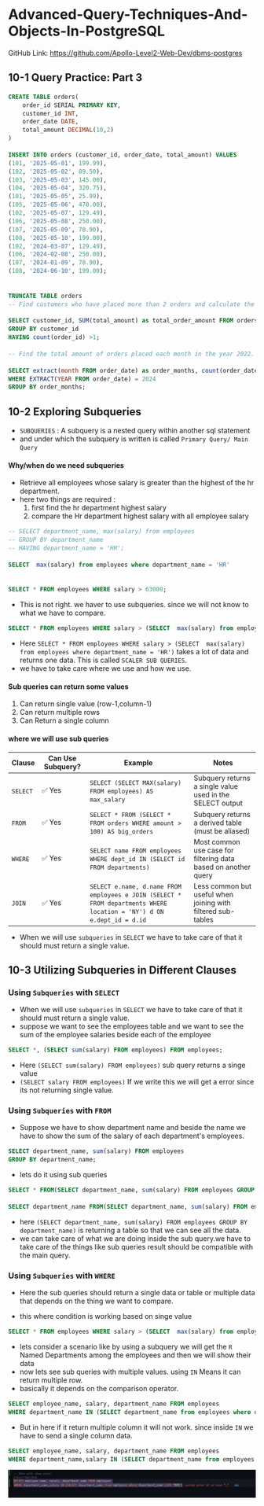 # Advanced-Query-Techniques-And-Objects-In-PostgreSQL

GitHub Link: https://github.com/Apollo-Level2-Web-Dev/dbms-postgres

## 10-1 Query Practice: Part 3

```sql
CREATE TABLE orders(
    order_id SERIAL PRIMARY KEY,
    customer_id INT,
    order_date DATE,
    total_amount DECIMAL(10,2)
)

INSERT INTO orders (customer_id, order_date, total_amount) VALUES
(101, '2025-05-01', 199.99),
(102, '2025-05-02', 89.50),
(103, '2025-05-03', 145.00),
(104, '2025-05-04', 320.75),
(101, '2025-05-05', 25.99),
(105, '2025-05-06', 470.00),
(102, '2025-05-07', 129.49),
(106, '2025-05-08', 250.00),
(107, '2025-05-09', 78.90),
(108, '2025-05-10', 199.00),
(102, '2024-03-07', 129.49),
(106, '2024-02-08', 250.00),
(107, '2024-01-09', 78.90),
(108, '2024-06-10', 199.00);


TRUNCATE TABLE orders
-- Find customers who have placed more than 2 orders and calculate the total amount spent by each of these customers.

SELECT customer_id, SUM(total_amount) as total_order_amount FROM orders
GROUP BY customer_id
HAVING count(order_id) >1;

-- Find the total amount of orders placed each month in the year 2022.

SELECT extract(month FROM order_date) as order_months, count(order_date) FROM orders
WHERE EXTRACT(YEAR FROM order_date) = 2024
GROUP BY order_months;

```

## 10-2 Exploring Subqueries

- `SUBQUERIES` : A subquery is a nested query within another sql statement
- and under which the subquery is written is called `Primary Query/ Main Query`

#### Why/when do we need subqueries

- Retrieve all employees whose salary is greater than the highest of the hr department.
- here two things are required :
  1. first find the hr department highest salary
  2. compare the Hr department highest salary with all employee salary

```sql
-- SELECT department_name, max(salary) from employees
-- GROUP BY department_name
-- HAVING department_name = 'HR';

SELECT  max(salary) from employees where department_name = 'HR'


SELECT * FROM employees WHERE salary > 63000;
```

- This is not right. we haver to use subqueries. since we will not know to what we have to compare.

```sql
SELECT * FROM employees WHERE salary > (SELECT  max(salary) from employees where department_name = 'HR')
```

- Here `SELECT * FROM employees WHERE salary > (SELECT  max(salary) from employees where department_name = 'HR')` takes a lot of data and returns one data. This is called `SCALER SUB QUERIES`.
- we have to take care where we use and how we use.

#### Sub queries can return some values

1. Can return single value (row-1,column-1)
2. Can return multiple rows
3. Can Return a single column

#### where we will use sub queries

| Clause   | Can Use Subquery? | Example                                                                                                               | Notes                                                          |
| -------- | ----------------- | --------------------------------------------------------------------------------------------------------------------- | -------------------------------------------------------------- |
| `SELECT` | ✅ Yes            | `SELECT (SELECT MAX(salary) FROM employees) AS max_salary`                                                            | Subquery returns a single value used in the SELECT output      |
| `FROM`   | ✅ Yes            | `SELECT * FROM (SELECT * FROM orders WHERE amount > 100) AS big_orders`                                               | Subquery returns a derived table (must be aliased)             |
| `WHERE`  | ✅ Yes            | `SELECT name FROM employees WHERE dept_id IN (SELECT id FROM departments)`                                            | Most common use case for filtering data based on another query |
| `JOIN`   | ✅ Yes            | `SELECT e.name, d.name FROM employees e JOIN (SELECT * FROM departments WHERE location = 'NY') d ON e.dept_id = d.id` | Less common but useful when joining with filtered sub-tables   |

- When we will use `subqueries` in `SELECT` we have to take care of that it should must return a single value.

## 10-3 Utilizing Subqueries in Different Clauses

### Using `Subqueries` with `SELECT`

- When we will use `subqueries` in `SELECT` we have to take care of that it should must return a single value.
- suppose we want to see the employees table and we want to see the sum of the employee salaries beside each of the employee

```sql
SELECT *, (SELECT sum(salary) FROM employees) FROM employees;
```

- Here `(SELECT sum(salary) FROM employees)` sub query returns a singe value
- `(SELECT salary FROM employees)` If we write this we will get a error since its not returning single value.

### Using `Subqueries` with `FROM`

- Suppose we have to show department name and beside the name we have to show the sum of the salary of each department's employees.

```sql
SELECT department_name, sum(salary) FROM employees
GROUP BY department_name;
```

- lets do it using sub queries

```sql
SELECT * FROM(SELECT department_name, sum(salary) FROM employees GROUP BY department_name) as sum_dept_salary;

SELECT department_name FROM(SELECT department_name, sum(salary) FROM employees GROUP BY department_name) as sum_dept_salary;
```

- here `(SELECT department_name, sum(salary) FROM employees GROUP BY department_name)` is returning a table so that we can see all the data.
- we can take care of what we are doing inside the sub query.we have to take care of the things like sub queries result should be compatible with the main query.

### Using `Subqueries` with `WHERE`

- Here the sub queries should return a single data or table or multiple data that depends on the thing we want to compare.

- this where condition is working based on singe value

```SQL
SELECT * FROM employees WHERE salary > (SELECT  max(salary) from employees where department_name = 'HR')
```

- lets consider a scenario like by using a subquery we will get the `R` Named Departments among the employees and then we will show their data
- now lets see sub queries with multiple values. using `IN` Means it can return multiple row.
- basically it depends on the comparison operator.

```sql
SELECT employee_name, salary, department_name FROM employees
WHERE department_name IN (SELECT department_name from employees where department_name LIKE '%R%')
```

- But in here if it return multiple column it will not work. since inside `IN` we have to send a single column data.

```sql
SELECT employee_name, salary, department_name FROM employees
WHERE department_name,salary IN (SELECT department_name from employees where department_name LIKE '%R%')
```

![alt text](image.png)
